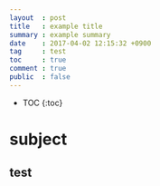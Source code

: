 ```yaml
---
layout  : post
title   : example title
summary : example summary
date    : 2017-04-02 12:15:32 +0900
tag     : test
toc     : true
comment : true
public  : false
---
```

* TOC
{:toc}

# subject

## test
